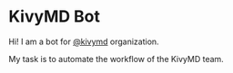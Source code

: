 # KivyMD Bot

Hi! I am a bot for [@kivymd](https://github.com/kivymd) organization.

My task is to automate the workflow of the KivyMD team.
